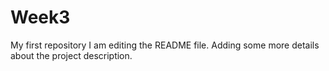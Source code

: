 # Week3
My first repository
I am editing the README file. Adding some more details about the project description.
